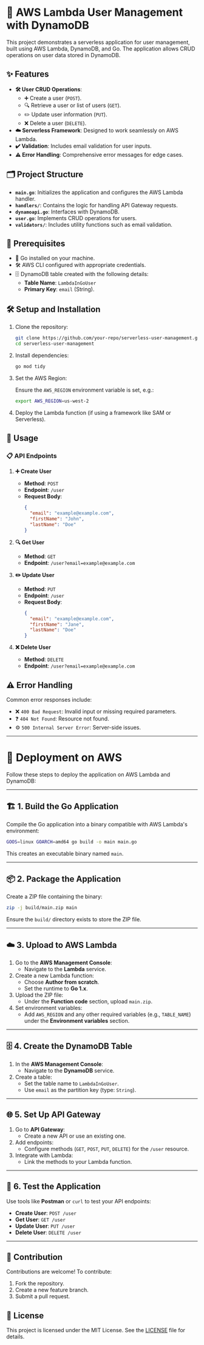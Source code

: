 
# 🚀 AWS Lambda User Management with DynamoDB

This project demonstrates a serverless application for user management, built using AWS Lambda, DynamoDB, and Go. The application allows CRUD operations on user data stored in DynamoDB.

## ✨ Features

- **🛠️ User CRUD Operations**:
  - ➕ Create a user (`POST`).
  - 🔍 Retrieve a user or list of users (`GET`).
  - ✏️ Update user information (`PUT`).
  - ❌ Delete a user (`DELETE`).
- **☁️ Serverless Framework**: Designed to work seamlessly on AWS Lambda.
- **✔️ Validation**: Includes email validation for user inputs.
- **⚠️ Error Handling**: Comprehensive error messages for edge cases.

## 🗂️ Project Structure

- **`main.go`**: Initializes the application and configures the AWS Lambda handler.
- **`handlers/`**: Contains the logic for handling API Gateway requests.
- **`dynamoapi.go`**: Interfaces with DynamoDB.
- **`user.go`**: Implements CRUD operations for users.
- **`validators/`**: Includes utility functions such as email validation.

## 🔧 Prerequisites

- 🐹 Go installed on your machine.
- 🛠️ AWS CLI configured with appropriate credentials.
- 🗄️ DynamoDB table created with the following details:
  - **Table Name**: `LambdaInGoUser`
  - **Primary Key**: `email` (String).

## 🛠️ Setup and Installation

1. Clone the repository:

   ```bash
   git clone https://github.com/your-repo/serverless-user-management.git
   cd serverless-user-management
   ```

2. Install dependencies:

   ```bash
   go mod tidy
   ```

3. Set the AWS Region:

   Ensure the `AWS_REGION` environment variable is set, e.g.:

   ```bash
   export AWS_REGION=us-west-2
   ```

4. Deploy the Lambda function (if using a framework like SAM or Serverless).

## 📒 Usage

### 📋 API Endpoints

1. **➕ Create User**
   - **Method**: `POST`
   - **Endpoint**: `/user`
   - **Request Body**:
     ```json
     {
       "email": "example@example.com",
       "firstName": "John",
       "lastName": "Doe"
     }
     ```

2. **🔍 Get User**
   - **Method**: `GET`
   - **Endpoint**: `/user?email=example@example.com`

3. **✏️ Update User**
   - **Method**: `PUT`
   - **Endpoint**: `/user`
   - **Request Body**:
     ```json
     {
       "email": "example@example.com",
       "firstName": "Jane",
       "lastName": "Doe"
     }
     ```

4. **❌ Delete User**
   - **Method**: `DELETE`
   - **Endpoint**: `/user?email=example@example.com`

## ⚠️ Error Handling

Common error responses include:
- ❌ `400 Bad Request`: Invalid input or missing required parameters.
- ❓ `404 Not Found`: Resource not found.
- ⚙️ `500 Internal Server Error`: Server-side issues.

---

# 🚀 Deployment on AWS

Follow these steps to deploy the application on AWS Lambda and DynamoDB:

---

## 🏗️ 1. Build the Go Application

Compile the Go application into a binary compatible with AWS Lambda's environment:

```bash
GOOS=linux GOARCH=amd64 go build -o main main.go
```

This creates an executable binary named `main`.

---

## 📦 2. Package the Application

Create a ZIP file containing the binary:

```bash
zip -j build/main.zip main
```

Ensure the `build/` directory exists to store the ZIP file.

---

## ☁️ 3. Upload to AWS Lambda

1. Go to the **AWS Management Console**:
   - Navigate to the **Lambda** service.
2. Create a new Lambda function:
   - Choose **Author from scratch**.
   - Set the runtime to **Go 1.x**.
3. Upload the ZIP file:
   - Under the **Function code** section, upload `main.zip`.
4. Set environment variables:
   - Add `AWS_REGION` and any other required variables (e.g., `TABLE_NAME`) under the **Environment variables** section.

---

## 🗄️ 4. Create the DynamoDB Table

1. In the **AWS Management Console**:
   - Navigate to the **DynamoDB** service.
2. Create a table:
   - Set the table name to `LambdaInGoUser`.
   - Use `email` as the partition key (type: `String`).

---

## 🌐 5. Set Up API Gateway

1. Go to **API Gateway**:
   - Create a new API or use an existing one.
2. Add endpoints:
   - Configure methods (`GET`, `POST`, `PUT`, `DELETE`) for the `/user` resource.
3. Integrate with Lambda:
   - Link the methods to your Lambda function.

---

## 🚦 6. Test the Application

Use tools like **Postman** or `curl` to test your API endpoints:

- **Create User**: `POST /user`
- **Get User**: `GET /user`
- **Update User**: `PUT /user`
- **Delete User**: `DELETE /user`

---

## 🤝 Contribution

Contributions are welcome! To contribute:

1. Fork the repository.
2. Create a new feature branch.
3. Submit a pull request.

## 📜 License

This project is licensed under the MIT License. See the [LICENSE](LICENSE) file for details.
